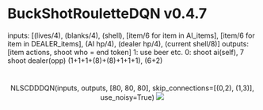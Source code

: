 
# BuckShotRouletteDQN v0.4.7
inputs: [(lives/4), (blanks/4), (shell), [item/6 for item in AI_items], [item/6 for item in DEALER_items], (AI hp/4), (dealer hp/4), (current shell/8)]
outputs: [item actions, shoot who = end token]
1: use beer etc. 0: shoot ai(self), 7 shoot dealer(opp)
(1+1+1+(8)+(8)+1+1+1), (6+2)
#
<div align="center">
  NLSCDDDQN(inputs, outputs, [80, 80, 80], skip_connections=[(0,2), (1,3)], use_noisy=True)
  <img src="https://github.com/user-attachments/assets/7b3b949c-3da5-44ad-a193-7755f72e7b79"
</div>
